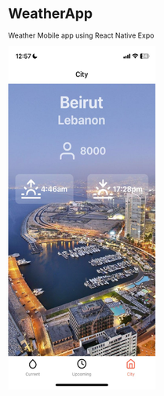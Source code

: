 # WeatherApp
Weather Mobile app using React Native Expo 

<img src="image.jpeg" alt="alt text" width="300" height="700" />

